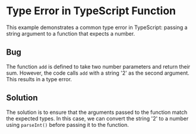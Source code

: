 # Type Error in TypeScript Function

This example demonstrates a common type error in TypeScript: passing a string argument to a function that expects a number.

## Bug

The function `add` is defined to take two number parameters and return their sum.  However, the code calls `add` with a string '2' as the second argument. This results in a type error.

## Solution

The solution is to ensure that the arguments passed to the function match the expected types. In this case, we can convert the string '2' to a number using `parseInt()` before passing it to the function.